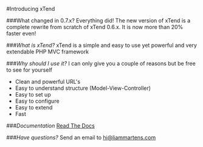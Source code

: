 #Introducing xTend

###What changed in 0.7.x?
Everything did! The new version of xTend is a complete rewrite from scratch of xTend 0.6.x. It is now more than 20% faster even!

###*What is xTend?*
xTend is a simple and easy to use yet powerful and very extendable PHP MVC framework

###*Why should I use it?*
I can only give you a couple of reasons but be free to see for yourself
* Clean and powerful URL's
* Easy to understand structure (Model-View-Controller)
* Easy to set up
* Easy to configure
* Easy to extend
* Fast

###*Documentation*
[Read The Docs](http://xtend.readthedocs.org/en/latest/)

###*Have questions?*
Send an email to [hi@liammartens.com](mailto:hi@liammartens.com)
